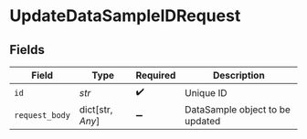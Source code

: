 # UpdateDataSampleIDRequest


## Fields

| Field                           | Type                            | Required                        | Description                     |
| ------------------------------- | ------------------------------- | ------------------------------- | ------------------------------- |
| `id`                            | *str*                           | :heavy_check_mark:              | Unique ID                       |
| `request_body`                  | dict[str, *Any*]                | :heavy_minus_sign:              | DataSample object to be updated |
